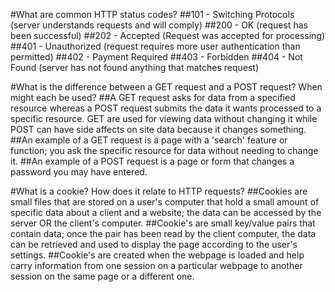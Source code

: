 #What are common HTTP status codes?
##101 - Switching Protocols (server understands requests and will comply)
##200 - OK (request has been successful)
##202 - Accepted (Request was accepted for processing)
##401 - Unauthorized (request requires more user authentication than permitted)
##402 - Payment Required
##403 - Forbidden
##404 - Not Found (server has not found anything that matches request)

#What is the difference between a GET request and a POST request?  When might each be used?
##A GET request asks for data from a specified resource whereas a POST request submits the data it wants processed to a specific resource.  GET are used for viewing data without changing it while POST can have side affects on site data because it changes something.
##An example of a GET request is a page with a 'search' feature or function; you ask the specific resource for data without needing to change it.
##An example of a POST request is a page or form that changes a password you may have entered.

#What is a cookie?  How does it relate to HTTP requests?
##Cookies are small files that are stored on a user's computer that hold a small amount of specific data about a client and a website; the data can be accessed by the server OR the client's computer.
##Cookie's are small key/value pairs that contain data; once the pair has been read by the client computer, the data can be retrieved and used to display the page according to the user's settings.
##Cookie's are created when the webpage is loaded and help carry information from one session on a particular webpage to another session on the same page or a different one.